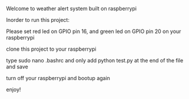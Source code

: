 Welcome to weather alert system built on raspberrypi

Inorder to run this project:

Please set red led on GPIO pin 16, and green led on GPIO pin 20 on your raspberrypi

clone this project to your raspberrypi 

type sudo nano .bashrc  and only add python test.py at the end of the file and save

turn off your raspberrypi and bootup again

enjoy!
